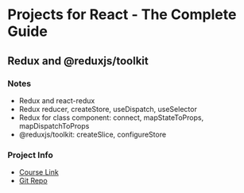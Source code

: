 # Projects for React - The Complete Guide

## Redux and @reduxjs/toolkit

### Notes
- Redux and react-redux
- Redux reducer, createStore, useDispatch, useSelector
- Redux for class component: connect, mapStateToProps, mapDispatchToProps
- @reduxjs/toolkit: createSlice, configureStore

### Project Info
- [Course Link](https://www.udemy.com/course/react-the-complete-guide-incl-redux/)
- [Git Repo](https://github.com/WeikunYe/react-complete-guide-redux)
